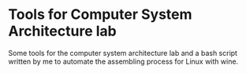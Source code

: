 # Tools for Computer System Architecture lab
Some tools for the computer system architecture lab and a bash script written by me to automate the assembling process for Linux with wine.
